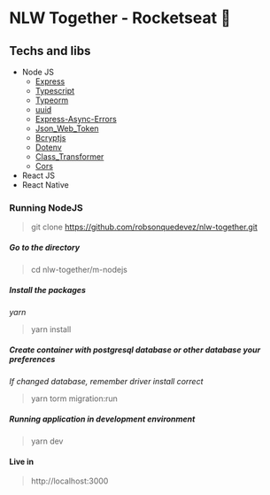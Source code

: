 # NLW Together - Rocketseat :rocket:

## Techs and libs

- Node JS
    - [Express](https://expressjs.com/pt-br/)
    - [Typescript](https://www.typescriptlang.org/)
    - [Typeorm](https://typeorm.io/#/)
    - [uuid](https://www.npmjs.com/package/uuid)
    - [Express-Async-Errors](https://www.npmjs.com/package/express-async-errors)
    - [Json_Web_Token](https://jwt.io/)
    - [Bcryptjs](https://www.npmjs.com/package/bcryptjs)
    - [Dotenv](https://www.npmjs.com/package/dotenv)
    - [Class_Transformer](https://www.npmjs.com/package/class-transformer)
    - [Cors](https://www.npmjs.com/package/cors)
- React JS
- React Native

### Running NodeJS

> git clone https://github.com/robsonquedevez/nlw-together.git

##### Go to the directory

> cd nlw-together/m-nodejs

##### Install the packages

_yarn_

> yarn install


##### Create container with postgresql database or other database your preferences
_If changed database, remember driver install correct_

> yarn torm migration:run

##### Running application in development environment

> yarn dev

#### Live in
> http://localhost:3000
